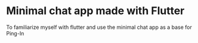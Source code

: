 # Minimal chat app made with Flutter
To familiarize myself with flutter and use the minimal chat app as a base for Ping-In
